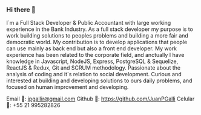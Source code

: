 ### Hi there 👋

<!--
**JuanPGalli/JuanPGalli** is a ✨ _special_ ✨ repository because its `README.md` (this file) appears on your GitHub profile.

Here are some ideas to get you started:

- 🔭 I’m currently working on ...
- 🌱 I’m currently learning ...
- 👯 I’m looking to collaborate on ...
- 🤔 I’m looking for help with ...
- 💬 Ask me about ...
- 📫 How to reach me: ...
- 😄 Pronouns: ...
- ⚡ Fun fact: ...
-->
I´m a Full Stack Developer & Public Accountant with large working experience in the Bank Industry.
As a full stack developer my purpose is to work building solutions to peoples problems and building a more fair and democratic world. My contribution is to develop applications that people can use mainly as back end but also a front end developer.
My work experience has been related to the corporate field, and anctually I have knowledge in Javascript, NodeJS, Express, PostgreSQL & Sequelize, ReactJS & Redux, Git and SCRUM methodology.
Passionate about the analysis of coding and it´s relation to social development. Curious and interested at building and developing solutions to ours daily problems, and focused on human improvement and developing.

Email 📩: jpgallir@gmail.com
Github 💼: https://github.com/JuanPGalli
Celular 📱: +55 21 995282826
